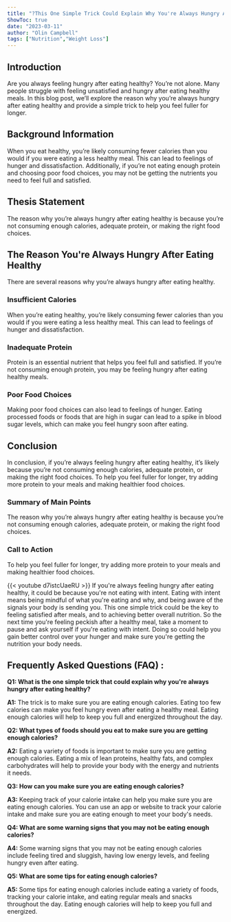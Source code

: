 ```yaml
---
title: "?This One Simple Trick Could Explain Why You're Always Hungry After Eating Healthy - You Won't Believe What It Is!"
ShowToc: true 
date: "2023-03-11"
author: "Olin Campbell" 
tags: ["Nutrition","Weight Loss"]
---
```

## Introduction 
Are you always feeling hungry after eating healthy? You’re not alone. Many people struggle with feeling unsatisfied and hungry after eating healthy meals. In this blog post, we’ll explore the reason why you’re always hungry after eating healthy and provide a simple trick to help you feel fuller for longer. 

## Background Information
When you eat healthy, you’re likely consuming fewer calories than you would if you were eating a less healthy meal. This can lead to feelings of hunger and dissatisfaction. Additionally, if you’re not eating enough protein and choosing poor food choices, you may not be getting the nutrients you need to feel full and satisfied. 

## Thesis Statement
The reason why you’re always hungry after eating healthy is because you’re not consuming enough calories, adequate protein, or making the right food choices. 

## The Reason You're Always Hungry After Eating Healthy
There are several reasons why you’re always hungry after eating healthy. 

### Insufficient Calories
When you’re eating healthy, you’re likely consuming fewer calories than you would if you were eating a less healthy meal. This can lead to feelings of hunger and dissatisfaction. 

### Inadequate Protein
Protein is an essential nutrient that helps you feel full and satisfied. If you’re not consuming enough protein, you may be feeling hungry after eating healthy meals. 

### Poor Food Choices
Making poor food choices can also lead to feelings of hunger. Eating processed foods or foods that are high in sugar can lead to a spike in blood sugar levels, which can make you feel hungry soon after eating. 

## Conclusion 
In conclusion, if you’re always feeling hungry after eating healthy, it’s likely because you’re not consuming enough calories, adequate protein, or making the right food choices. To help you feel fuller for longer, try adding more protein to your meals and making healthier food choices. 

### Summary of Main Points
The reason why you’re always hungry after eating healthy is because you’re not consuming enough calories, adequate protein, or making the right food choices. 

### Call to Action
To help you feel fuller for longer, try adding more protein to your meals and making healthier food choices.

{{< youtube d7istcUaeRU >}} 
If you're always feeling hungry after eating healthy, it could be because you're not eating with intent. Eating with intent means being mindful of what you're eating and why, and being aware of the signals your body is sending you. This one simple trick could be the key to feeling satisfied after meals, and to achieving better overall nutrition. So the next time you're feeling peckish after a healthy meal, take a moment to pause and ask yourself if you're eating with intent. Doing so could help you gain better control over your hunger and make sure you're getting the nutrition your body needs.

## Frequently Asked Questions (FAQ) :
**Q1: What is the one simple trick that could explain why you're always hungry after eating healthy?**

**A1:** The trick is to make sure you are eating enough calories. Eating too few calories can make you feel hungry even after eating a healthy meal. Eating enough calories will help to keep you full and energized throughout the day.

**Q2: What types of foods should you eat to make sure you are getting enough calories?**

**A2:** Eating a variety of foods is important to make sure you are getting enough calories. Eating a mix of lean proteins, healthy fats, and complex carbohydrates will help to provide your body with the energy and nutrients it needs. 

**Q3: How can you make sure you are eating enough calories?**

**A3:** Keeping track of your calorie intake can help you make sure you are eating enough calories. You can use an app or website to track your calorie intake and make sure you are eating enough to meet your body's needs. 

**Q4: What are some warning signs that you may not be eating enough calories?**

**A4:** Some warning signs that you may not be eating enough calories include feeling tired and sluggish, having low energy levels, and feeling hungry even after eating. 

**Q5: What are some tips for eating enough calories?**

**A5:** Some tips for eating enough calories include eating a variety of foods, tracking your calorie intake, and eating regular meals and snacks throughout the day. Eating enough calories will help to keep you full and energized.





